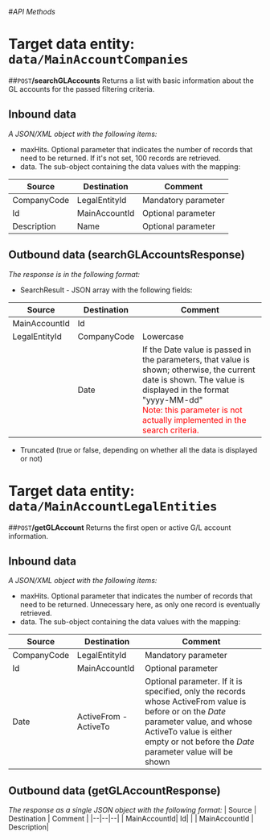 #_API Methods_

# Target data entity: `data/MainAccountCompanies`

##`POST`**/searchGLAccounts**
Returns a list with basic information about the GL accounts for the passed filtering criteria.

## Inbound data

_A JSON/XML object with the following items:_
- maxHits. Optional parameter that indicates the number of records that need to be returned. If it's not set, 100 records are retrieved.
- data. The sub-object containing the data values with the mapping:

| Source | Destination | Comment |
|--|--|--|
| CompanyCode | LegalEntityId | Mandatory parameter | 
| Id | MainAccountId | Optional parameter |
| Description | Name | Optional parameter |

## Outbound data (searchGLAccountsResponse)
_The response is in the following format:_
- SearchResult - JSON array with the following fields:

| Source | Destination | Comment |
|--|--|--|
| MainAccountId | Id |
| LegalEntityId| CompanyCode | Lowercase |
| | Date | If the Date value is passed in the parameters, that value is shown; otherwise, the current date is shown. The value is displayed in the format "yyyy-MM-dd"<br /><div style="color:red">Note: this parameter is not actually implemented in the search criteria.</div> |
- Truncated (true or false, depending on whether all the data is displayed or not)


# Target data entity: `data/MainAccountLegalEntities`

##`POST`**/getGLAccount**
Returns the first open or active G/L account information.
## Inbound data
_A JSON/XML object with the following items:_
- maxHits. Optional parameter that indicates the number of records that need to be returned. Unnecessary here, as only one record is eventually retrieved.
- data. The sub-object containing the data values with the mapping:

| Source | Destination | Comment |
|--|--|--|
| CompanyCode | LegalEntityId | Mandatory parameter | 
| Id | MainAccountId | Optional parameter |
| Date | ActiveFrom - ActiveTo | Optional parameter. If it is specified, only the records whose ActiveFrom value is before or on the _Date_ parameter value, and whose ActiveTo value is either empty or not before the _Date_ parameter value will be shown |

## Outbound data (getGLAccountResponse)
_The response as a single JSON object with the following format:_
| Source | Destination | Comment |
|--|--|--|
| MainAccountId| Id| |
| MainAccountId | Description|